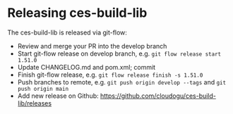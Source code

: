 # Releasing ces-build-lib

The ces-build-lib is released via git-flow:
- Review and merge your PR into the develop branch
- Start git-flow release on develop branch, e.g. `git flow release start 1.51.0`
- Update CHANGELOG.md and pom.xml; commit
- Finish git-flow release, e.g. `git flow release finish -s 1.51.0`
- Push branches to remote, e.g. `git push origin develop --tags` and `git push origin main`
- Add new release on Github: https://github.com/cloudogu/ces-build-lib/releases